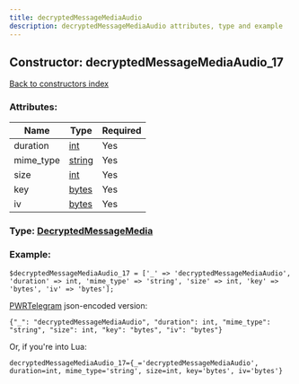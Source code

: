 ```yaml
---
title: decryptedMessageMediaAudio
description: decryptedMessageMediaAudio attributes, type and example
---
```

## Constructor: decryptedMessageMediaAudio\_17  
[Back to constructors index](index.md)



### Attributes:

| Name     |    Type       | Required |
|----------|---------------|----------|
|duration|[int](../types/int.md) | Yes|
|mime\_type|[string](../types/string.md) | Yes|
|size|[int](../types/int.md) | Yes|
|key|[bytes](../types/bytes.md) | Yes|
|iv|[bytes](../types/bytes.md) | Yes|



### Type: [DecryptedMessageMedia](../types/DecryptedMessageMedia.md)


### Example:

```
$decryptedMessageMediaAudio_17 = ['_' => 'decryptedMessageMediaAudio', 'duration' => int, 'mime_type' => 'string', 'size' => int, 'key' => 'bytes', 'iv' => 'bytes'];
```  

[PWRTelegram](https://pwrtelegram.xyz) json-encoded version:

```
{"_": "decryptedMessageMediaAudio", "duration": int, "mime_type": "string", "size": int, "key": "bytes", "iv": "bytes"}
```


Or, if you're into Lua:  


```
decryptedMessageMediaAudio_17={_='decryptedMessageMediaAudio', duration=int, mime_type='string', size=int, key='bytes', iv='bytes'}

```


